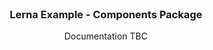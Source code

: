 
<br />
<p align="center">
  <h3 align="center">Lerna Example - Components Package</h3>

  <p align="center">
    Documentation TBC
  </p>
</p>